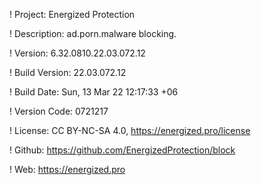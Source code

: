 ! Project: Energized Protection

! Description: ad.porn.malware blocking.

! Version: 6.32.0810.22.03.072.12

! Build Version: 22.03.072.12

! Build Date: Sun, 13 Mar 22 12:17:33 +06

! Version Code: 0721217

! License: CC BY-NC-SA 4.0, https://energized.pro/license

! Github: https://github.com/EnergizedProtection/block

! Web: https://energized.pro
